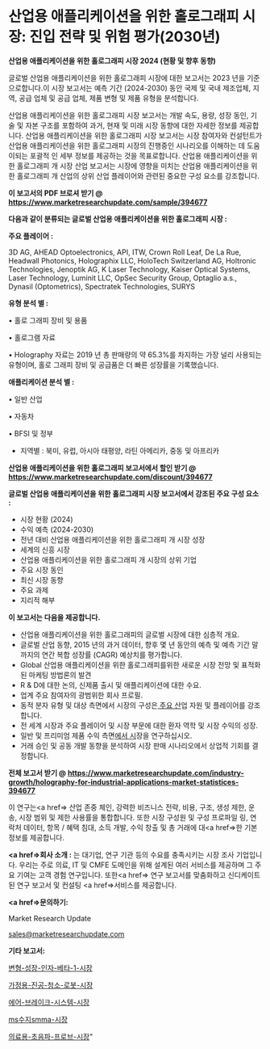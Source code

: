 # 산업용 애플리케이션을 위한 홀로그래피 시장: 진입 전략 및 위험 평가(2030년)

<strong>산업용 애플리케이션을 위한 홀로그래피 시장 2024 (현황 및 향후 동향)</strong>

글로벌 산업용 애플리케이션을 위한 홀로그래피 시장에 대한 보고서는 2023 년을 기준으로합니다.이 시장 보고서는 예측 기간 (2024-2030) 동안 국제 및 국내 제조업체, 지역, 공급 업체 및 공급 업체, 제품 변형 및 제품 유형을 분석합니다.

산업용 애플리케이션을 위한 홀로그래피 시장 보고서는 개발 속도, 용량, 성장 동인, 기술 및 자본 구조를 포함하여 과거, 현재 및 미래 시장 동향에 대한 자세한 정보를 제공합니다. 산업용 애플리케이션을 위한 홀로그래피 시장 보고서는 시장 참여자와 컨설턴트가 산업용 애플리케이션을 위한 홀로그래피 시장의 진행중인 시나리오를 이해하는 데 도움이되는 포괄적 인 세부 정보를 제공하는 것을 목표로합니다. 산업용 애플리케이션을 위한 홀로그래피 개 시장 산업 보고서는 시장에 영향을 미치는 산업용 애플리케이션을 위한 홀로그래피 개 산업의 상위 산업 플레이어와 관련된 중요한 구성 요소를 강조합니다.



<strong>이 보고서의 PDF 브로셔 받기 @ <a href=https://www.marketresearchupdate.com/sample/394677>https://www.marketresearchupdate.com/sample/394677</a></strong>



<strong>다음과 같이 분류되는 글로벌 산업용 애플리케이션을 위한 홀로그래피 시장 :</strong>



<strong>주요 플레이어 :</strong>

3D AG, AHEAD Optoelectronics, API, ITW, Crown Roll Leaf, De La Rue, Headwall Photonics, Holographix LLC, HoloTech Switzerland AG, Holtronic Technologies, Jenoptik AG, K Laser Technology, Kaiser Optical Systems, Laser Technology, Luminit LLC, OpSec Security Group, Optaglio a.s., Dynasil (Optometrics), Spectratek Technologies, SURYS



<strong>유형 분석 별 :</strong>

• 홀로 그래피 장비 및 용품

• 홀로그램 자료

• Holography 자료는 2019 년 총 판매량의 약 65.3%를 차지하는 가장 널리 사용되는 유형이며, 홀로 그래피 장비 및 공급품은 더 빠른 성장률을 기록했습니다.



<strong>애플리케이션 분석 별 :</strong>

• 일반 산업

• 자동차

• BFSI 및 정부

<ul>
  <li>지역별 : 북미, 유럽, 아시아 태평양, 라틴 아메리카, 중동 및 아프리카</li>
</ul>


<strong>산업용 애플리케이션을 위한 홀로그래피 보고서에서 할인 받기 @ <a href=https://www.marketresearchupdate.com/discount/394677>https://www.marketresearchupdate.com/discount/394677</a></strong>



<strong>글로벌 산업용 애플리케이션을 위한 홀로그래피 시장 보고서에서 강조된 주요 구성 요소 :</strong>
<ul>
  <li>시장 현황 (2024)</li>
  <li>수익 예측 (2024-2030)</li>
  <li>전년 대비 산업용 애플리케이션을 위한 홀로그래피 개 시장 성장</li>
  <li>세계의 신흥 시장</li>
  <li>산업용 애플리케이션을 위한 홀로그래피 개 시장의 상위 기업</li>
  <li>주요 시장 동인</li>
  <li>최신 시장 동향</li>
  <li>주요 과제</li>
  <li>지리적 해부</li>
</ul>


<strong>이 보고서는 다음을 제공합니다.</strong>
<ul>
  <li>산업용 애플리케이션을 위한 홀로그래피의 글로벌 시장에 대한 심층적 개요.</li>
  <li>글로벌 산업 동향, 2015 년의 과거 데이터, 향후 몇 년 동안의 예측 및 예측 기간 말까지의 연간 복합 성장률 (CAGR) 예상치를 평가합니다.</li>
  <li>Global 산업용 애플리케이션을 위한 홀로그래피를위한 새로운 시장 전망 및 표적화 된 마케팅 방법론의 발견</li>
  <li>R &amp; D에 대한 논의, 신제품 출시 및 애플리케이션에 대한 수요.</li>
  <li>업계 주요 참여자의 광범위한 회사 프로필.</li>
  <li>동적 분자 유형 및 대상 측면에서 시장의 구성은<a href=> 주요 산</a>업 자원 및 플레이어를 강조합니다.</li>
  <li>전 세계 시장과 주요 플레이어 및 시장 부문에 대한 환자 역학 및 시장 수익의 성장.</li>
  <li>일반 및 프리미엄 제품 수익 측면<a href=>에서 시</a>장을 연구하십시오.</li>
  <li>거래 승인 및 공동 개발 동향을 분석하여 시장 판매 시나리오에서 상업적 기회를 결정합니다.</li>
</ul>



<strong>전체 보고서 받기 @ <a href=https://www.marketresearchupdate.com/industry-growth/holography-for-industrial-applications-market-statistices-394677>https://www.marketresearchupdate.com/industry-growth/holography-for-industrial-applications-market-statistices-394677</a></strong>

이 연구는<a href=> 산업 존중</a> 체인, 강력한 비즈니스 전략, 비용, 구조, 생성 제한, 운송, 시장 범위 및 제한 사용률을 통합합니다. 또한 시장 구성원 및 구성 프로파일 링, 연락처 데이터, 항목 / 혜택 침대, 소득 개발, 수익 창출 및 총 거래에 대<a href=>한 기본 </a>정보를 제공합니다.



<strong><a href=>회사 소</a>개 :</strong>
는 대기업, 연구 기관 등의 수요를 충족시키는 시장 조사 기업입니다. 우리는 주로 의료, IT 및 CMFE 도메인을 위해 설계된 여러 서비스를 제공하며 그 주요 기여는 고객 경험 연구입니다. 또한<a href=> 연구 보</a>고서를 맞춤화하고 신디케이트 된 연구 보고서 및 컨설팅 <a href=>서비스</a>를 제공합니다.



<strong><a href=>문의하기:</a></strong>

Market Research Update

sales@marketresearchupdate.com



<strong>기타 보고서:</strong>

<a href=https://www.linkedin.com/pulse/변형-성장-인자-베타-1-시장-규모-및-2023-survey-spotlight-pro-24-analysis/>변형-성장-인자-베타-1-시장</a>

<a href=https://www.linkedin.com/pulse/가정용-진공-청소-로봇-시장-현재-및-미래-성장-2029-survey-savvy-insights-360-analysis-qxf5f/>가정용-진공-청소-로봇-시장</a>

<a href=https://www.linkedin.com/pulse/에어-브레이크-시스템-시장-진입-전략-및-위험-평가2029년-vsrhf/>에어-브레이크-시스템-시장</a>

<a href=https://www.linkedin.com/pulse/ms수지smma-시장-진입-전략-및-위험-평가2030년-trendsetters-talk-360-analysis-myzmf/>ms수지smma-시장</a>

<a href=https://www.linkedin.com/pulse/의료용-초음파-프로브-시장-동향-및-성장-전망-analytics-avenue-adventures-24-ana-kwojf/>의료용-초음파-프로브-시장</a>"
